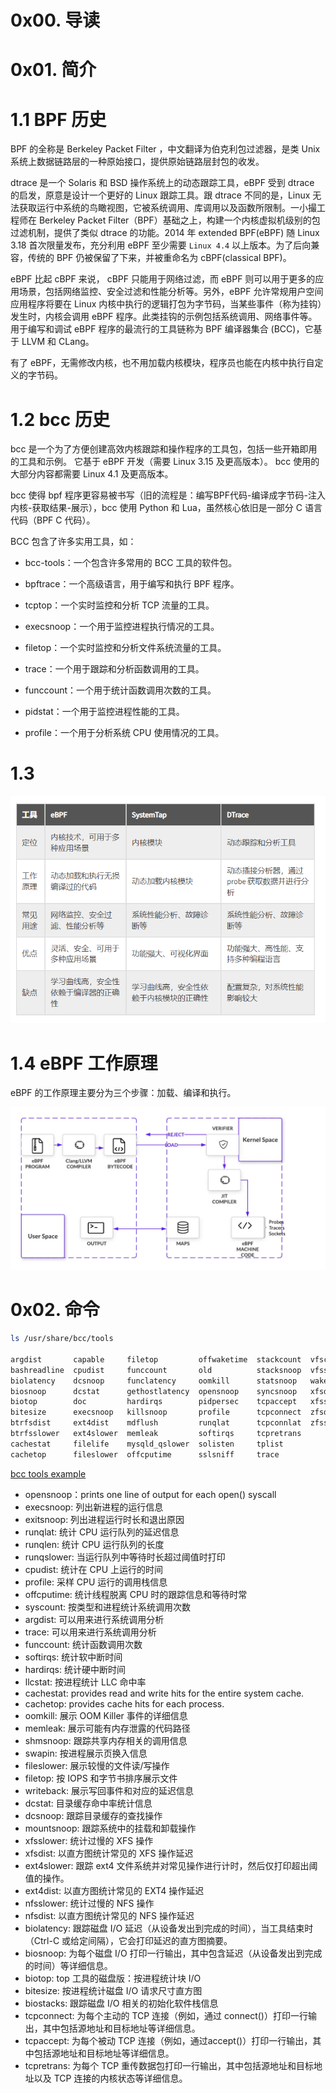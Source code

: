 # 0x00. 导读

# 0x01. 简介

# 1.1 BPF 历史

BPF 的全称是 Berkeley Packet Filter ，中文翻译为伯克利包过滤器，是类 Unix 系统上数据链路层的一种原始接口，提供原始链路层封包的收发。

dtrace 是一个 Solaris 和 BSD 操作系统上的动态跟踪工具，eBPF 受到 dtrace 的启发，原意是设计一个更好的 Linux 跟踪工具。跟 dtrace 不同的是，Linux 无法获取运行中系统的鸟瞰视图，它被系统调用、库调用以及函数所限制。一小撮工程师在 Berkeley Packet Filter（BPF）基础之上，构建一个内核虚拟机级别的包过滤机制，提供了类似 dtrace 的功能。2014 年 extended BPF(eBPF) 随 Linux 3.18 首次限量发布，充分利用 eBPF 至少需要 `Linux 4.4` 以上版本。为了后向兼容，传统的 BPF 仍被保留了下来，并被重命名为 cBPF(classical BPF)。

eBPF 比起 cBPF 来说， cBPF 只能用于网络过滤，而 eBPF 则可以用于更多的应用场景，包括网络监控、安全过滤和性能分析等。另外，eBPF 允许常规用户空间应用程序将要在 Linux 内核中执行的逻辑打包为字节码，当某些事件（称为挂钩）发生时，内核会调用 eBPF 程序。此类挂钩的示例包括系统调用、网络事件等。用于编写和调试 eBPF 程序的最流行的工具链称为 BPF 编译器集合 (BCC)，它基于 LLVM 和 CLang。

有了 eBPF，无需修改内核，也不用加载内核模块，程序员也能在内核中执行自定义的字节码。

# 1.2 bcc 历史

bcc 是一个为了方便创建高效内核跟踪和操作程序的工具包，包括一些开箱即用的工具和示例。 它基于 eBPF 开发（需要 Linux 3.15 及更高版本）。 bcc 使用的大部分内容都需要 Linux 4.1 及更高版本。

bcc 使得 bpf 程序更容易被书写（旧的流程是：编写BPF代码-编译成字节码-注入内核-获取结果-展示），bcc 使用 Python 和 Lua，虽然核心依旧是一部分 C 语言代码（BPF C 代码）。

BCC 包含了许多实用工具，如：

- bcc-tools：一个包含许多常用的 BCC 工具的软件包。
- bpftrace：一个高级语言，用于编写和执行 BPF 程序。
- tcptop：一个实时监控和分析 TCP 流量的工具。
- execsnoop：一个用于监控进程执行情况的工具。
- filetop：一个实时监控和分析文件系统流量的工具。
- trace：一个用于跟踪和分析函数调用的工具。
- funccount：一个用于统计函数调用次数的工具。

- pidstat：一个用于监控进程性能的工具。
- profile：一个用于分析系统 CPU 使用情况的工具。

# 1.3 

![Alt text](../../pic/linux/system/ebpf_systemtap_dtrace.png)

# 1.4 eBPF 工作原理

eBPF 的工作原理主要分为三个步骤：加载、编译和执行。

![Alt text](../../pic/linux/system/ebpf_work.png)

# 0x02. 命令

```bash
ls /usr/share/bcc/tools 

argdist       capable     filetop         offwaketime  stackcount  vfscount
bashreadline  cpudist     funccount       old          stacksnoop  vfsstat
biolatency    dcsnoop     funclatency     oomkill      statsnoop   wakeuptime
biosnoop      dcstat      gethostlatency  opensnoop    syncsnoop   xfsdist
biotop        doc         hardirqs        pidpersec    tcpaccept   xfsslower
bitesize      execsnoop   killsnoop       profile      tcpconnect  zfsdist
btrfsdist     ext4dist    mdflush         runqlat      tcpconnlat  zfsslower
btrfsslower   ext4slower  memleak         softirqs     tcpretrans
cachestat     filelife    mysqld_qslower  solisten     tplist
cachetop      fileslower  offcputime      sslsniff     trace
```

[bcc tools example](https://github.com/iovisor/bcc/tree/master/tools)

- opensnoop：prints one line of output for each open() syscall
- execsnoop: 列出新进程的运行信息
- exitsnoop: 列出进程运行时长和退出原因
- runqlat: 统计 CPU 运行队列的延迟信息
- runqlen: 统计 CPU 运行队列的长度
- runqslower: 当运行队列中等待时长超过阈值时打印
- cpudist: 统计在 CPU 上运行的时间
- profile: 采样 CPU 运行的调用栈信息
- offcputime: 统计线程脱离 CPU 时的跟踪信息和等待时常
- syscount: 按类型和进程统计系统调用次数
- argdist: 可以用来进行系统调用分析
- trace: 可以用来进行系统调用分析
- funccount: 统计函数调用次数
- softirqs: 统计软中断时间
- hardirqs: 统计硬中断时间
- llcstat: 按进程统计 LLC 命中率
- cachestat: provides read and write hits for the entire system cache.
- cachetop: provides cache hits for each process.
- oomkill: 展示 OOM Killer 事件的详细信息
- memleak: 展示可能有内存泄露的代码路径
- shmsnoop: 跟踪共享内存相关的调用信息
- swapin: 按进程展示页换入信息
- fileslower: 展示较慢的文件读/写操作
- filetop: 按 IOPS 和字节书排序展示文件
- writeback: 展示写回事件和对应的延迟信息
- dcstat: 目录缓存命中率统计信息
- dcsnoop: 跟踪目录缓存的查找操作
- mountsnoop: 跟踪系统中的挂载和卸载操作
- xfsslower: 统计过慢的 XFS 操作
- xfsdist: 以直方图统计常见的 XFS 操作延迟
- ext4slower: 跟踪 ext4 文件系统并对常见操作进行计时，然后仅打印超出阈值的操作。
- ext4dist: 以直方图统计常见的 EXT4 操作延迟
- nfsslower: 统计过慢的 NFS 操作
- nfsdist: 以直方图统计常见的 NFS 操作延迟
- biolatency: 跟踪磁盘 I/O 延迟（从设备发出到完成的时间），当工具结束时（Ctrl-C 或给定间隔），它会打印延迟的直方图摘要。
- biosnoop: 为每个磁盘 I/O 打印一行输出，其中包含延迟（从设备发出到完成的时间）等详细信息。
- biotop: top 工具的磁盘版：按进程统计块 I/O
- bitesize: 按进程统计磁盘 I/O 请求尺寸直方图
- biostacks: 跟踪磁盘 I/O 相关的初始化软件栈信息
- tcpconnect: 为每个主动的 TCP 连接（例如，通过 connect()）打印一行输出，其中包括源地址和目标地址等详细信息。
- tcpaccept: 为每个被动 TCP 连接（例如，通过accept()）打印一行输出，其中包括源地址和目标地址等详细信息。
- tcpretrans:  为每个 TCP 重传数据包打印一行输出，其中包括源地址和目标地址以及 TCP 连接的内核状态等详细信息。